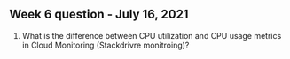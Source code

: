 ## Week 6 question - July 16, 2021

1. What is the difference between CPU utilization and CPU usage metrics in Cloud Monitoring (Stackdrivre monitroing)?

